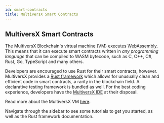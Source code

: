 ```yaml
---
id: smart-contracts
title: MultiversX Smart Contracts
---
```


[comment]: # (mx-context-auto)

[comment]: # (mx-context-auto)

## MultiversX Smart Contracts

The MultiversX Blockchain's virtual machine (VM) executes [WebAssembly](https://en.wikipedia.org/wiki/WebAssembly). This means that it can execute smart contracts 
written in _any programming language_ that can be compiled to WASM bytecode, such as C, C++, C#, Rust, Go, TypeScript and many others.

Developers are encouraged to use Rust for their smart contracts, however. MultiversX provides a [Rust framework](https://github.com/multiversx/mx-sdk-rs) 
which allows for unusually clean and efficient code in smart contracts, a rarity in the blockchain field. 
A declarative testing framework is bundled as well. For the best coding experience, 
developers have the [MultiversX IDE](https://marketplace.visualstudio.com/items?itemName=Elrond.vscode-elrond-ide) at their disposal.

Read more about the MultiversX VM [here](/technology/the-wasm-vm). 

Navigate through the sidebar to see some tutorials to get you started, as well as the Rust framework documentation.
